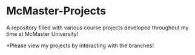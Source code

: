 # McMaster-Projects
A repository filled with various course projects developed throughout my time at McMaster University!

*Please view my projects by interacting with the branches!
